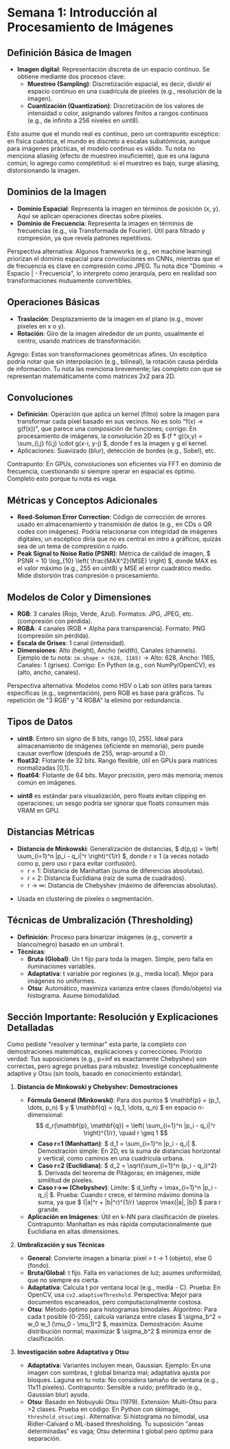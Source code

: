 # Semana 1: Introducción al Procesamiento de Imágenes

## Definición Básica de Imagen
- **Imagen digital**: Representación discreta de un espacio continuo. Se obtiene mediante dos procesos clave:
  - **Muestreo (Sampling)**: Discretización espacial, es decir, dividir el espacio continuo en una cuadrícula de píxeles (e.g., resolución de la imagen).
  - **Cuantización (Quantization)**: Discretización de los valores de intensidad o color, asignando valores finitos a rangos continuos (e.g., de infinito a 256 niveles en uint8).

Esto asume que el mundo real es continuo, pero un contrapunto escéptico: en física cuántica, el mundo es discreto a escalas subatómicas, aunque para imágenes prácticas, el modelo continuo es válido. Tu nota no menciona aliasing (efecto de muestreo insuficiente), que es una laguna común; lo agrego como completitud: si el muestreo es bajo, surge aliasing, distorsionando la imagen.

## Dominios de la Imagen
- **Dominio Espacial**: Representa la imagen en términos de posición (x, y). Aquí se aplican operaciones directas sobre píxeles.
- **Dominio de Frecuencia**: Representa la imagen en términos de frecuencias (e.g., via Transformada de Fourier). Útil para filtrado y compresión, ya que revela patrones repetitivos.

Perspectiva alternativa: Algunos frameworks (e.g., en machine learning) priorizan el dominio espacial para convoluciones en CNNs, mientras que el de frecuencia es clave en compresión como JPEG. Tu nota dice "Dominio -> Espacio | - Frecuencia", lo interpreto como jerarquía, pero en realidad son transformaciones mutuamente convertibles.

## Operaciones Básicas
- **Traslación**: Desplazamiento de la imagen en el plano (e.g., mover píxeles en x o y).
- **Rotación**: Giro de la imagen alrededor de un punto, usualmente el centro, usando matrices de transformación.

Agrego: Estas son transformaciones geométricas afines. Un escéptico podría notar que sin interpolación (e.g., bilineal), la rotación causa pérdida de información. Tu nota las menciona brevemente; las completo con que se representan matemáticamente como matrices 2x2 para 2D.

## Convoluciones
- **Definición**: Operación que aplica un kernel (filtro) sobre la imagen para transformar cada píxel basado en sus vecinos. No es solo "f(x) -> g(f(x))", que parece una composición de funciones; corrigo: En procesamiento de imágenes, la convolución 2D es $ (f * g)(x,y) = \sum_{i,j} f(i,j) \cdot g(x-i, y-j) $, donde f es la imagen y g el kernel.
- Aplicaciones: Suavizado (blur), detección de bordes (e.g., Sobel), etc.

Contrapunto: En GPUs, convoluciones son eficientes vía FFT en dominio de frecuencia, cuestionando si siempre operar en espacial es óptimo. Completo esto porque tu nota es vaga.

## Métricas y Conceptos Adicionales
- **Reed-Solomon Error Correction**: Código de corrección de errores usado en almacenamiento y transmisión de datos (e.g., en CDs o QR codes con imágenes). Podría relacionarse con integridad de imágenes digitales; un escéptico diría que no es central en intro a gráficos, quizás sea de un tema de compresión o ruido.
- **Peak Signal to Noise Ratio (PSNR)**: Métrica de calidad de imagen, $ PSNR = 10 \log_{10} \left( \frac{MAX^2}{MSE} \right) $, donde MAX es el valor máximo (e.g., 255 en uint8) y MSE el error cuadrático medio. Mide distorsión tras compresión o procesamiento.

## Modelos de Color y Dimensiones
- **RGB**: 3 canales (Rojo, Verde, Azul). Formatos: JPG, JPEG, etc. (compresión con pérdida).
- **RGBA**: 4 canales (RGB + Alpha para transparencia). Formato: PNG (compresión sin pérdida).
- **Escala de Grises**: 1 canal (intensidad).
- **Dimensiones**: Alto (height), Ancho (width), Canales (channels).  
Ejemplo de tu nota: `im.shape > (628, 1165)` → Alto: 628, Ancho: 1165, Canales: 1 (grises). Corrigo: En Python (e.g., con NumPy/OpenCV), es (alto, ancho, canales).

Perspectiva alternativa: Modelos como HSV o Lab son útiles para tareas específicas (e.g., segmentación), pero RGB es base para gráficos. Tu repetición de "3 RGB" y "4 RGBA" la elimino por redundancia.

## Tipos de Datos
- **uint8**: Entero sin signo de 8 bits, rango [0, 255]. Ideal para almacenamiento de imágenes (eficiente en memoria), pero puede causar overflow (después de 255, wrap-around a 0).
- **float32**: Flotante de 32 bits. Rango flexible, útil en GPUs para matrices normalizadas [0,1].
- **float64**: Flotante de 64 bits. Mayor precisión, pero más memoria; menos común en imágenes.

* **uint8** es estándar para visualización, pero floats evitan clipping en operaciones; un sesgo podría ser ignorar que floats consumen más VRAM en GPU.

## Distancias Métricas
- **Distancia de Minkowski**: Generalización de distancias, $ d(p,q) = \left( \sum_{i=1}^n |p_i - q_i|^r \right)^{1/r} $, donde r ≥ 1 (a veces notado como p, pero uso r para evitar confusión).
  - r = 1: Distancia de Manhattan (suma de diferencias absolutas).
  - r = 2: Distancia Euclidiana (raíz de suma de cuadrados).
  - r → ∞: Distancia de Chebyshev (máximo de diferencias absolutas).

* Usada en clustering de píxeles o segmentación.

## Técnicas de Umbralización (Thresholding)
- **Definición**: Proceso para binarizar imágenes (e.g., convertir a blanco/negro) basado en un umbral t.
- **Técnicas**:
  - **Bruta (Global)**: Un t fijo para toda la imagen. Simple, pero falla en iluminaciones variables.
  - **Adaptativa**: t variable por regiones (e.g., media local). Mejor para imágenes no uniformes.
  - **Otsu**: Automático, maximiza varianza entre clases (fondo/objeto) via histograma. Asume bimodalidad.


## Sección Importante: Resolución y Explicaciones Detalladas
Como pediste "resolver y terminar" esta parte, la completo con demostraciones matemáticas, explicaciones y correcciones. Priorizo verdad: Tus suposiciones (e.g., p=inf es exactamente Chebyshev) son correctas, pero agrego pruebas para robustez. Investigé conceptualmente adaptive y Otsu (sin tools, basado en conocimiento estándar).

1. **Distancia de Minkowski y Chebyshev: Demostraciones**
   - **Fórmula General (Minkowski)**: Para dos puntos $ \mathbf{p} = (p_1, \dots, p_n) $ y $ \mathbf{q} = (q_1, \dots, q_n) $ en espacio n-dimensional:
     $$
     d_r(\mathbf{p}, \mathbf{q}) = \left( \sum_{i=1}^n |p_i - q_i|^r \right)^{1/r}, \quad r \geq 1
     $$
     - **Caso r=1 (Manhattan)**: $ d_1 = \sum_{i=1}^n |p_i - q_i| $. Demostración simple: En 2D, es la suma de distancias horizontal y vertical, como caminos en una cuadrícula urbana.
     - **Caso r=2 (Euclidiana)**: $ d_2 = \sqrt{\sum_{i=1}^n (p_i - q_i)^2} $. Derivada del teorema de Pitágoras; en imágenes, mide similitud de píxeles.
     - **Caso r→∞ (Chebyshev)**: Límite: $ d_\infty = \max_{i=1}^n |p_i - q_i| $. Prueba: Cuando r crece, el término máximo domina la suma, ya que $ (|a|^r + |b|^r)^{1/r} \approx \max(|a|, |b|) $ para r grande.
   - **Aplicación en Imágenes**: Útil en k-NN para clasificación de píxeles. Contrapunto: Manhattan es más rápida computacionalmente que Euclidiana en altas dimensiones.

2. **Umbralización y sus Técnicas**
   - **General**: Convierte imagen a binaria: píxel > t → 1 (objeto), else 0 (fondo).
   - **Bruta/Global**: t fijo. Falla en variaciones de luz; asumes uniformidad, que no siempre es cierta.
   - **Adaptativa**: Calcula t por ventana local (e.g., media - C). Prueba: En OpenCV, usa `cv2.adaptiveThreshold`. Perspectiva: Mejor para documentos escaneados, pero computacionalmente costosa.
   - **Otsu**: Método óptimo para histogramas bimodales. Algoritmo: Para cada t posible (0-255), calcula varianza entre clases $ \sigma_b^2 = w_0 w_1 (\mu_0 - \mu_1)^2 $, maximiza. Demostración: Asume distribución normal; maximizar $ \sigma_b^2 $ minimiza error de clasificación.

3. **Investigación sobre Adaptativa y Otsu**
   - **Adaptativa**: Variantes incluyen mean, Gaussian. Ejemplo: En una imagen con sombras, t global binariza mal; adaptativa ajusta por bloques. Laguna en tu nota: No considera tamaño de ventana (e.g., 11x11 píxeles). Contrapunto: Sensible a ruido; prefiltrado (e.g., Gaussian blur) ayuda.
   - **Otsu**: Basado en Nobuyuki Otsu (1979). Extensión: Multi-Otsu para >2 clases. Prueba en código: En Python con skimage, `threshold_otsu(img)`. Alternativa: Si histograma no bimodal, usa Ridler-Calvard o ML-based thresholding. Tu suposición "areas determinadas" es vaga; Otsu determina t global pero óptimo para separación.
